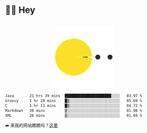 
# 👋🏻 Hey
<div align="center">
	<br>
	<img src="https://raw.githubusercontent.com/Aniket965/Aniket965/master/pacman.svg?sanitize=true" width="200" height="200">
	<br>
</div>

<!--START_SECTION:waka-->
```text
Java       21 hrs 39 mins  █████████████████████░░░░   83.97 % 
Groovy     1 hr 28 mins    █▒░░░░░░░░░░░░░░░░░░░░░░░   05.69 % 
C          1 hr 13 mins    █▒░░░░░░░░░░░░░░░░░░░░░░░   04.72 % 
Markdown   30 mins         ▒░░░░░░░░░░░░░░░░░░░░░░░░   01.98 % 
XML        26 mins         ▒░░░░░░░░░░░░░░░░░░░░░░░░   01.69 % 
```
<!--END_SECTION:waka-->

 ➡️  来我的网站瞧瞧吗？[这里](https://www.shaolongfei.com)
